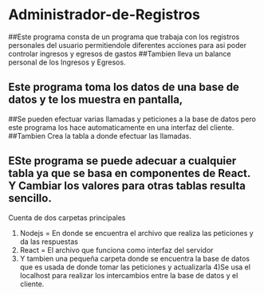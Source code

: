 # Administrador-de-Registros

##Este programa consta de un programa que trabaja con los registros personales del usuario permitiendole diferentes acciones para asi poder controlar ingresos y egresos de gastos
##Tambien lleva un balance personal de los Ingresos y Egresos.

## Este programa toma los datos de una base de datos y te los muestra en pantalla, 
##Se pueden efectuar varias llamadas y peticiones a la base de datos pero este programa los hace automaticamente en una interfaz del cliente.
##Tambien Crea la tabla a donde efectuar las llamadas.
## ESte programa se puede adecuar a cualquier tabla ya que se basa en componentes de React. Y Cambiar los valores para otras tablas resulta sencillo.

Cuenta de dos carpetas principales
1) Nodejs = En donde se encuentra el archivo que realiza las peticiones y da las respuestas
2) React = El archivo que funciona como interfaz del servidor
3) Y tambien una  pequeña carpeta donde se encuentra la base de datos que es usada de donde tomar las peticiones y actualizarla
4)Se usa el localhost para realizar los intercambios entre la base de datos y el cliente.

